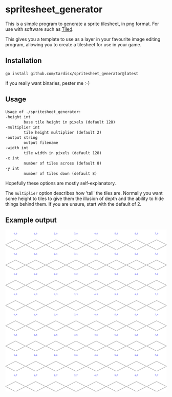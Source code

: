 # spritesheet_generator

This is a simple program to generate a sprite tilesheet, in png format. For use with software such as [Tiled](https://www.mapeditor.org).

This gives you a template to use as a layer in your favourite image editing program, allowing you to create a tilesheet for use in your game.

## Installation

`go install github.com/tardisx/spritesheet_generator@latest`

If you really want binaries, pester me :-)

## Usage

    Usage of ./spritesheet_generator:
    -height int
            base tile height in pixels (default 128)
    -multiplier int
            tile height multiplier (default 2)
    -output string
            output filename
    -width int
            tile width in pixels (default 128)
    -x int
            number of tiles across (default 8)
    -y int
            number of tiles down (default 8)

Hopefully these options are mostly self-explanatory.

The `multiplier` option describes how 'tall' the tiles are. Normally you
want some height to tiles to give them the illusion of depth and the ability
to hide things behind them. If you are unsure, start with the default of 2.

## Example output

![Screenshot][screenshot]

[screenshot]: https://raw.githubusercontent.com/tardisx/spritesheet_generator/main/example.png
